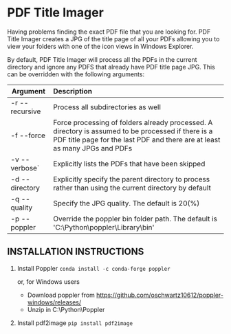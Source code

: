 # PDF Title Imager
  Having problems finding the exact PDF file that you are looking for. PDF Title Imager creates a JPG of the title page of all your PDFs allowing you to view your folders with one of the icon views in Windows Explorer.     

  By default, PDF Title Imager will process all the PDFs in the current directory and ignore any PDFS that already have PDF title page JPG. This can be overridden with the following arguments:
  
  | Argument          | Description |
  | ----------------- | :--- |
  | -r --recursive    | Process all subdirectories as well |
  | -f --force        | Force processing of folders already processed. A directory is assumed to be processed if there is a PDF title page for the last PDF and there are at least as many JPGs and PDFs |
  | -v --verbose`     | Explicitly lists the PDFs that have been skipped |
  | -d --directory    | Explicitly specify the parent directory to process rather than using the current directory by default |
  | -q --quality      | Specify the JPG quality. The default is 20(%) |
  | -p --poppler      | Override the poppler bin folder path. The default is 'C:\\Python\\poppler\\Library\\bin' |
  

## INSTALLATION INSTRUCTIONS
 1. Install Poppler 
    `conda install -c conda-forge poppler`
    
    or, for Windows users
    
    - Download poppler from https://github.com/oschwartz10612/poppler-windows/releases/
    - Unzip in C:\Python\Poppler
    
 2. Install pdf2image `pip install pdf2image`
